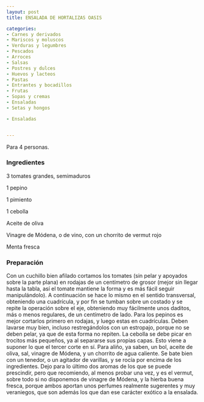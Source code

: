 ```yaml
---
layout: post
title: ENSALADA DE HORTALIZAS OASIS

categories:
- Carnes y derivados
- Mariscos y moluscos
- Verduras y legumbres
- Pescados
- Arroces
- Salsas
- Postres y dulces
- Huevos y lacteos
- Pastas
- Entrantes y bocadillos
- Frutas
- Sopas y cremas
- Ensaladas
- Setas y hongos

- Ensaladas


---
```


Para 4 personas.

<h3>Ingredientes</h3>

3 tomates grandes, semimaduros

1 pepino

1 pimiento

1 cebolla

Aceite de oliva

Vinagre de Módena, o de vino, con un chorrito de vermut rojo

Menta fresca

<h3>Preparación</h3>

Con un cuchillo bien afilado cortamos los tomates (sin pelar y apoyados sobre la parte plana) en rodajas de un centímetro de grosor (mejor sin llegar hasta la tabla, así el tomate mantiene la forma y es más fácil seguir manipulándolo). A continuación se hace lo mismo en el sentido transversal, obteniendo una cuadrícula, y por fin se tumban sobre un costado y se repite la operación sobre el eje, obteniendo muy fácilmente unos daditos, más o menos regulares, de un centímetro de lado. Para los pepinos es mejor cortarlos primero en rodajas, y luego estas en cuadrículas. Deben lavarse muy bien, incluso restregándolos con un estropajo, porque no se deben pelar, ya que de esta forma no repiten. La cebolla se debe picar en trocitos más pequeños, ya al separarse sus propias capas. Esto viene a suponer lo que el tercer corte en sí. Para aliño, ya saben, un bol, aceite de oliva, sal, vinagre de Módena, y un chorrito de agua caliente. Se bate bien con un tenedor, o un agitador de varillas, y se rocía por encima de los ingredientes. Dejo para lo último dos aromas de los que se puede prescindir, pero que recomiendo, al menos probar una vez, y es el vermut, sobre todo si no disponemos de vinagre de Módena, y la hierba buena fresca, porque ambos aportan unos perfumes realmente sugerentes y muy veraniegos, que son además los que dan ese carácter exótico a la ensalada.

